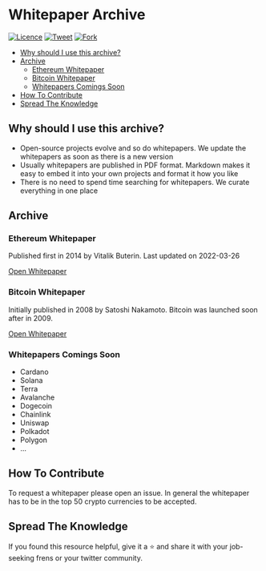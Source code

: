 <!--
  Title: Crypto Coins and Blockchain Whitepapers in Markdown
  Description: The most interesting and important whitepapers in one place.
  Author: @noahliechti
  -->

# Whitepaper Archive

[![Licence](https://img.shields.io/github/license/noahliechti/whitepaper-archive-markdown?style=social)](https://github.com/noahliechti/whitepaper-archive-markdown/blob/main/LICENSE)
[![Tweet](https://img.shields.io/twitter/url/https/github.com/jonsn0w/hyde.svg?style=social)](http://twitter.com/intent/tweet?text=Check%20out%20the%20most%20interesting%20whitepapers%20in%20the%20crypto%20space.%20Curated%20and%20transformed%20into%20%0A%20markdown%20for%20you%20by%20%40noahliechti&url=https://github.com/noahliechti/whitepaper-archive-markdown)
[![Fork](https://img.shields.io/github/forks/noahliechti/whitepaper-archive-markdown?style=social)](https://github.com/noahliechti/whitepaper-archive-markdown/fork)

- [Why should I use this archive?](#why-should-i-use-this-archive)
- [Archive](#archive)
  - [Ethereum Whitepaper](#ethereum-whitepaper)
  - [Bitcoin Whitepaper](#bitcoin-whitepaper)
  - [Whitepapers Comings Soon](#whitepapers-comings-soon)
- [How To Contribute](#how-to-contribute)
- [Spread The Knowledge](#spread-the-knowledge)

## Why should I use this archive?

- Open-source projects evolve and so do whitepapers. We update the whitepapers as soon as there is a new version
- Usually whitepapers are published in PDF format. Markdown makes it easy to embed it into your own projects and format it how you like
- There is no need to spend time searching for whitepapers. We curate everything in one place

## Archive

### Ethereum Whitepaper

Published first in 2014 by Vitalik Buterin. Last updated on 2022-03-26

[Open Whitepaper](archive/ethereum.md)

### Bitcoin Whitepaper

Initially published in 2008 by Satoshi Nakamoto. Bitcoin was launched soon after in 2009.

[Open Whitepaper](archive/bitcoin.md)

<!-- ## Whitepaper Template

template repository -->

### Whitepapers Comings Soon

- Cardano
- Solana
- Terra
- Avalanche
- Dogecoin
- Chainlink
- Uniswap
- Polkadot
- Polygon
- ...

## How To Contribute

To request a whitepaper please open an issue. In general the whitepaper has to be in the top 50 crypto currencies to be accepted.

## Spread The Knowledge

If you found this resource helpful, give it a ⭐️ and share it with your job-seeking frens or your twitter community.
